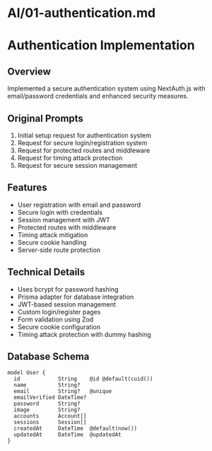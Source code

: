 # AI/01-authentication.md

# Authentication Implementation

## Overview
Implemented a secure authentication system using NextAuth.js with email/password credentials and enhanced security measures.

## Original Prompts
1. Initial setup request for authentication system
2. Request for secure login/registration system
3. Request for protected routes and middleware
4. Request for timing attack protection
5. Request for secure session management

## Features
- User registration with email and password
- Secure login with credentials
- Session management with JWT
- Protected routes with middleware
- Timing attack mitigation
- Secure cookie handling
- Server-side route protection

## Technical Details
- Uses bcrypt for password hashing
- Prisma adapter for database integration
- JWT-based session management
- Custom login/register pages
- Form validation using Zod
- Secure cookie configuration
- Timing attack protection with dummy hashing

## Database Schema
```prisma
model User {
  id            String    @id @default(cuid())
  name          String?
  email         String?   @unique
  emailVerified DateTime?
  password      String?
  image         String?
  accounts      Account[]
  sessions      Session[]
  createdAt     DateTime  @default(now())
  updatedAt     DateTime  @updatedAt
}
